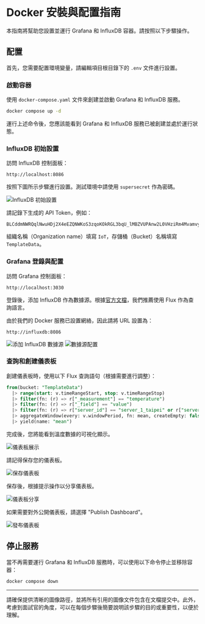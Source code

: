 
# Docker 安裝與配置指南

本指南將幫助您設置並運行 Grafana 和 InfluxDB 容器。請按照以下步驟操作。

## 配置

首先，您需要配置環境變量，請編輯項目根目錄下的 `.env` 文件進行設置。

### 啟動容器

使用 `docker-compose.yaml` 文件來創建並啟動 Grafana 和 InfluxDB 服務。

```bash
docker compose up -d
```

運行上述命令後，您應該能看到 Grafana 和 InfluxDB 服務已被創建並處於運行狀態。

### InfluxDB 初始設置

訪問 InfluxDB 控制面板：

```
http://localhost:8086
```

按照下圖所示步驟進行設置。測試環境中請使用 `supersecret` 作為密碼。

![InfluxDB 初始設置](./doc/2-2login.png)

請記錄下生成的 API Token，例如：

```
BLCddmNWRQqlNwuHDj2X4eEZQNWKoS3zqoKOkRGL3bqU_lMBZVUPAnw2L0VHziRm4Mvamvy76QeUev1jGOMwPg==
```

組織名稱（Organization name）填寫 `IoT`，存儲桶（Bucket）名稱填寫 `TemplateData`。

### Grafana 登錄與配置

訪問 Grafana 控制面板：

```
http://localhost:3030
```

登錄後，添加 InfluxDB 作為數據源。根據[官方文檔](https://docs.influxdata.com/influxdb/v2/tools/grafana/)，我們推薦使用 Flux 作為查詢語言。

由於我們的 Docker 服務已設置網絡，因此請將 URL 設置為：

```
http://influxdb:8086
```

![添加 InfluxDB 數據源](./doc/3-1grafana-add-influxdb.png)
![數據源配置](./doc/3-2grafana-add-influxdb.png)

### 查詢和創建儀表板

創建儀表板時，使用以下 Flux 查詢語句（根據需要進行調整）：

```sql
from(bucket: "TemplateData")
  |> range(start: v.timeRangeStart, stop: v.timeRangeStop)
  |> filter(fn: (r) => r["_measurement"] == "temperature")
  |> filter(fn: (r) => r["_field"] == "value")
  |> filter(fn: (r) => r["server_id"] == "server_1_taipei" or r["server_id"] == "server_2_tainan")
  |> aggregateWindow(every: v.windowPeriod, fn: mean, createEmpty: false)
  |> yield(name: "mean")
```

完成後，您將能看到溫度數據的可視化顯示。

![儀表板展示](./doc/4-1.png)

請記得保存您的儀表板。

![保存儀表板](./doc/4-2.png)

保存後，根據提示操作以分享儀表板。

![儀表板分享](./doc/4-3.png)

如果需要對外公開儀表板，請選擇 "Publish Dashboard"。

![發布儀表板](./doc/4-4.png)

## 停止服務

當不再需要運行 Grafana 和 InfluxDB 服務時，可以使用以下命令停止並移除容器：

```bash
docker compose down
```

---

請確保提供清晰的圖像路徑，並將所有引用的圖像文件包含在文檔提交中。此外，考慮到面試官的角度，可以在每個步驟後簡要說明該步驟的目的或重要性，以便於理解。